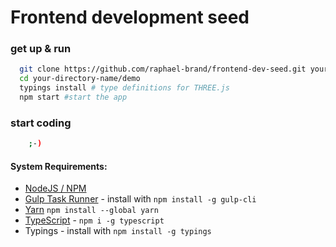 # Frontend development seed

### get up & run

``` bash
  git clone https://github.com/raphael-brand/frontend-dev-seed.git your-directory-name
  cd your-directory-name/demo
  typings install # type definitions for THREE.js
  npm start #start the app
```
### start coding
``` bash
    ;-)
```


#### System Requirements:

- [NodeJS / NPM](https://nodejs.org) 
- [Gulp Task Runner](https://gulpjs.com) - install with `npm install -g gulp-cli`
- [Yarn](https://yarnpkg.com/en/docs/install) `npm install --global yarn`
- [TypeScript](http://typescriptlang.org/) - `npm i -g typescript`
- Typings - install with `npm install -g typings`

